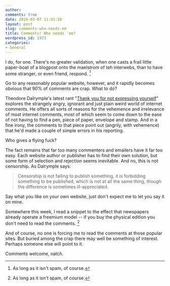 ```yaml
---
author:
comments: true
date: 2010-03-07 11:41:28
layout: post
slug: comments-who-needs-em
title: Comments! Who needs 'em?
wordpress_id: 1973
categories:
- General
---
```


I do, for one. There's no greater validation, when one casts a frail little paper-boat of a blogpost onto the maelstrom of teh interwebs, than to have some stranger, or even friend, respond. [^fn1]
[^fn1]: As long as it isn't spam, of course. 

 Go to any reasonably popular website, however, and it rapidly becomes obvious that 90% of comments are crap. What to do?

Theodore Dalrymple's latest rant "[Thank you for not expressing yourself](http://www.newenglishreview.org/custpage.cfm/frm/58706/sec_id/58706)" explores the strangely angry, ignorant and just plain weird world of internet comments. He offers all sorts of reasons for the vehemence and irrelevance of most internet comments, most of which seem to come down to the ease of not having to find a pen, piece of paper, envelope and stamp. And in a fine irony, the comments to that piece point out (angrily, with vehemence) that he'd made a couple of simple errors in his reporting.

Who gives a flying fuck?

The fact remains that far too many commenters and emailers have it far too easy. Each website author or publisher has to find their own solution, but some form of selection and rejection seems inevitable. And no, this is not censorship. As Dalrymple says:

> Censorship is not failing to publish something, it is forbidding something to be published, which is not at all the same thing, though the difference is sometimes ill-appreciated.

Say what you like on your own website, just don't expect me to let you say it on mine.

Somewhere this week, I read a snippet to the effect that newspapers already operate a freemium model -- if you buy the physical edition you don't need to read the comments. [^fn1]
[^fn1]: I'd like to give credit, but I didn't think I'd need to at the time I read it, and Google has let me down, for once. 

 And of course, no one is forcing me to read the comments at those popular sites. But buried among the crap there may well be something of interest. Perhaps someone else will point to it.

Comments welcome, natch.
